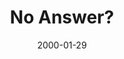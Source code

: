 ---
layout: message
category: message
series: "Talking to God"
title: "No Answer?"
date: 2000-01-29
audio-description: "What exactly is this thing called prayer? We look at both myths and reality of &quot;Talking to God.&quot; "
audio: ""
audio-title: "No Answer?"
audio-duration: ":"
---